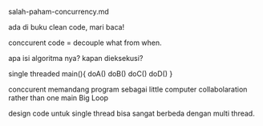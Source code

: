 salah-paham-concurrency.md

ada di buku clean code, mari baca!

conccurent code = decouple what from when.

apa isi algoritma nya?
kapan dieksekusi?

single threaded
main(){
	doA()
	doB()
	doC()
	doD()
}

conccurent memandang program sebagai little computer collabolaration rather than one main Big Loop

design code untuk single thread bisa sangat berbeda dengan multi thread.






